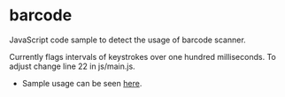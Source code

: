 # barcode
JavaScript code sample to detect the usage of barcode scanner.

Currently flags intervals of keystrokes over one hundred milliseconds. To adjust change line 22 in js/main.js.

* Sample usage can be seen [here](https://rkammer.github.io/barcode/ "Simple sample of js code to detect the usage of barcode scanner.").

